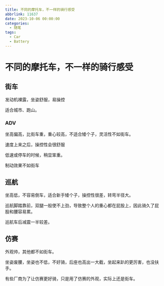 ```yaml
---
title: 不同的摩托车，不一样的骑行感受
abbrlink: 11637
date: 2023-10-06 00:00:00
categories:
  - 随笔
tags:
  - Car
  - Battery
---
```


# 不同的摩托车，不一样的骑行感受

## 街车

发动机裸露，坐姿舒服，易操控

适合城市、跑山。

### ADV

坐高偏高，比街车重，重心较高，不适合矮个子，灵活性不如街车。

速度上来之后，操控性会很舒服

低速或停车的时候，稍显笨重。

制动效果不如街车

## 巡航

坐高低，不容易倒车，适合新手矮个子，操控性很差，转弯半径大。

巡航脚踏靠前，双腿一般使不上劲，导致整个人的重心都在屁股上，因此骑久了屁股和腰容易累。

巡航车后减震一半较差。

## 仿赛

外观帅，其他都不如街车。

坐姿废腰，坐姿也不低，不好骑，后座也高出一大截，坐起来趴的更厉害，也没扶手。

有些厂商为了让仿赛更好骑，只是用了仿赛的外观，实际上还是街车。

